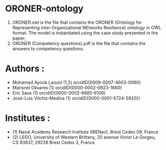 # ORONER-ontology
1) ORONER.owl is the file that contains the ORONER (Ontology for Representing inter-Organizational NEtworks Resilience) ontology in OWL format. The model is instantiated using the case study presented in the paper;
2) ORONER (Competency questions).pdf is the file that contains the answers to competency questions.

# Authors :
- Mohamed Ayoub Laouni (1,2) orcidID{0009-0007-4603-0060}
- Marisnel Olivares (1) orcidID{0000-0002-0923-1660}
- Eric Saux (1) orcidID{0000-0002-6685-6106}
- José-Luis Vilchis-Medina (1) orcidID{0000-0001-5724-5920}}

# Institutes :
- (1) Naval Academy Research Institute (IRENav), Brest Cedex 09, France
- (2) LEGO, University of Western Brittany, 20 avenue Victor Le Gorgeu, CS 93837, 29238 Brest Cedex 3, France








